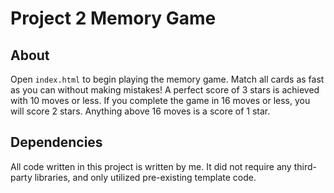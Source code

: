 # Project 2 Memory Game

## About
Open `index.html` to begin playing the memory game. Match all cards as fast as you can without making mistakes! A perfect score of 3 stars is achieved with 10 moves or less. If you complete the game in 16 moves or less, you will score 2 stars. Anything above 16 moves is a score of 1 star.

## Dependencies
All code written in this project is written by me. It did not require any third-party libraries, and only utilized pre-existing template code.

